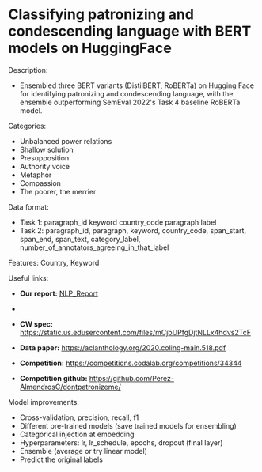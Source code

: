 # Classifying patronizing and condescending language with BERT models on HuggingFace 
Description:
- Ensembled three BERT variants (DistilBERT, RoBERTa) on Hugging Face for identifying patronizing and condescending language, with the ensemble outperforming SemEval 2022's Task 4 baseline RoBERTa model.

Categories:
- Unbalanced power relations
- Shallow solution
- Presupposition
- Authority voice
- Metaphor
- Compassion
- The poorer, the merrier

Data format:
- Task 1: paragraph_id keyword country_code paragraph label
- Task 2: paragraph_id, paragraph, keyword, country_code, span_start, span_end, span_text, category_label, number_of_annotators_agreeing_in_that_label

Features: Country, Keyword

Useful links:
- **Our report:** [NLP_Report](https://github.com/Yushi-Y/patronizing-language-classifer/blob/main/NLP_Report.pdf)
- 
- **CW spec:** https://static.us.edusercontent.com/files/mCjbUPfgDjtNLLx4hdvs2TcF

- **Data paper:** https://aclanthology.org/2020.coling-main.518.pdf

- **Competition:** https://competitions.codalab.org/competitions/34344

- **Competition github:** https://github.com/Perez-AlmendrosC/dontpatronizeme/


Model improvements:
- Cross-validation, precision, recall, f1
- Different pre-trained models (save trained models for ensembling)
- Categorical injection at embedding
- Hyperparameters: lr, lr_schedule, epochs, dropout (final layer)
- Ensemble (average or try linear model)
- Predict the original labels
